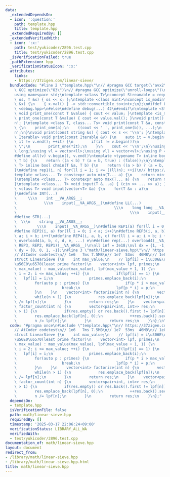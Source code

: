 ```yaml
---
data:
  _extendedDependsOn:
  - icon: ':question:'
    path: template.hpp
    title: template.hpp
  _extendedRequiredBy: []
  _extendedVerifiedWith:
  - icon: ':x:'
    path: test/yukicoder/2896.test.cpp
    title: test/yukicoder/2896.test.cpp
  _isVerificationFailed: true
  _pathExtension: hpp
  _verificationStatusIcon: ':x:'
  attributes:
    links:
    - https://37zigen.com/linear-sieve/
  bundledCode: "#line 2 \"template.hpp\"\n// #pragma GCC target(\"avx2\")\n// #pragma\
    \ GCC optimize(\"O3\")\n// #pragma GCC optimize(\"unroll-loops\")\n#include <bits/stdc++.h>\n\
    using namespace std;\ntemplate <class T>\nconcept Streamable = requires(ostream\
    \ os, T &x) { os << x; };\ntemplate <class mint>\nconcept is_modint = requires(mint\
    \ &x) {\n    { x.val() } -> std::convertible_to<int>;\n};\n#ifdef LOCAL\n#include\
    \ <debug.hpp>\n#else\n#define debug(...) 42\n#endif\n\ntemplate <Streamable T>\
    \ void print_one(const T &value) { cout << value; }\ntemplate <is_modint T> void\
    \ print_one(const T &value) { cout << value.val(); }\nvoid print() { cout << '\\\
    n'; }\ntemplate <class T, class... Ts> void print(const T &a, const Ts &...b)\
    \ {\n    print_one(a);\n    ((cout << ' ', print_one(b)), ...);\n    cout << '\\\
    n';\n}\nvoid print(const string &s) { cout << s << '\\n'; }\ntemplate <ranges::range\
    \ Iterable> void print(const Iterable &v) {\n    auto it = v.begin();\n    for(;\
    \ it != v.end(); ++it) {\n        if(it != v.begin())\n            cout << \"\
    \ \";\n        print_one(*it);\n    }\n    cout << '\\n';\n}\nusing ll = long\
    \ long;\nusing vl = vector<ll>;\nusing vll = vector<vl>;\nusing P = pair<ll, ll>;\n\
    #define all(v) v.begin(), v.end()\ntemplate <typename T> inline bool chmax(T &a,\
    \ T b) {\n    return ((a < b) ? (a = b, true) : (false));\n}\ntemplate <typename\
    \ T> inline bool chmin(T &a, T b) {\n    return ((a > b) ? (a = b, true) : (false));\n\
    }\n#define rep1(i, n) for(ll i = 1; i <= ((ll)n); ++i)\n// https://trap.jp/post/1224/\n\
    template <class... T> constexpr auto min(T... a) {\n    return min(initializer_list<common_type_t<T...>>{a...});\n\
    }\ntemplate <class... T> constexpr auto max(T... a) {\n    return max(initializer_list<common_type_t<T...>>{a...});\n\
    }\ntemplate <class... T> void input(T &...a) { (cin >> ... >> a); }\ntemplate\
    \ <class T> void input(vector<T> &a) {\n    for(T &x : a)\n        cin >> x;\n\
    }\n#define INT(...)                                                          \
    \     \\\n    int __VA_ARGS__;                                               \
    \            \\\n    input(__VA_ARGS__)\n#define LL(...)                     \
    \                                           \\\n    long long __VA_ARGS__;   \
    \                                                  \\\n    input(__VA_ARGS__)\n\
    #define STR(...)                                                             \
    \  \\\n    string __VA_ARGS__;                                               \
    \         \\\n    input(__VA_ARGS__)\n#define REP1(a) for(ll i = 0; i < a; i++)\n\
    #define REP2(i, a) for(ll i = 0; i < a; i++)\n#define REP3(i, a, b) for(ll i =\
    \ a; i < b; i++)\n#define REP4(i, a, b, c) for(ll i = a; i < b; i += c)\n#define\
    \ overload4(a, b, c, d, e, ...) e\n#define rep(...) overload4(__VA_ARGS__, REP4,\
    \ REP3, REP2, REP1)(__VA_ARGS__)\n\nll inf = 3e18;\nvl dx = {1, -1, 0, 0};\nvl\
    \ dy = {0, 0, 1, -1};\n#line 3 \"math/linear-sieve.hpp\"\n// https://37zigen.com/linear-sieve/\n\
    // AtCoder codetest\n// 1e6   7ms 7.5MB\n// 1e7  53ms  46MB\n// 1e8 650ms 426MB\n\
    struct LinearSieve {\n    int max_value;\n    // lpf[i] = i\u306E\u6700\u5C0F\u7D20\
    \u56E0\u6570(least prime factor)\n    vector<int> lpf, primes;\n    LinearSieve(int\
    \ max_value) : max_value(max_value), lpf(max_value + 1, 1) {\n        for(int\
    \ i = 2; i <= max_value; ++i) {\n            if(lpf[i] == 1) {\n             \
    \   lpf[i] = i;\n                primes.emplace_back(i);\n            }\n    \
    \        for(auto p : primes) {\n                if(p * i > max_value or p > lpf[i])\n\
    \                    break;\n                lpf[p * i] = p;\n            }\n\
    \        }\n    }\n    vector<int> factorize(int n) {\n        vector<int> res;\n\
    \        while(n > 1) {\n            res.emplace_back(lpf[n]);\n            n\
    \ /= lpf[n];\n        }\n        return res;\n    }\n    vector<pair<int, int>>\
    \ factor_count(int n) {\n        vector<pair<int, int>> res;\n        while(n\
    \ > 1) {\n            if(res.empty() or res.back().first != lpf[n])\n        \
    \        res.emplace_back(lpf[n], 0);\n            ++res.back().second;\n    \
    \        n /= lpf[n];\n        }\n        return res;\n    }\n};\n"
  code: "#pragma once\n#include \"template.hpp\"\n// https://37zigen.com/linear-sieve/\n\
    // AtCoder codetest\n// 1e6   7ms 7.5MB\n// 1e7  53ms  46MB\n// 1e8 650ms 426MB\n\
    struct LinearSieve {\n    int max_value;\n    // lpf[i] = i\u306E\u6700\u5C0F\u7D20\
    \u56E0\u6570(least prime factor)\n    vector<int> lpf, primes;\n    LinearSieve(int\
    \ max_value) : max_value(max_value), lpf(max_value + 1, 1) {\n        for(int\
    \ i = 2; i <= max_value; ++i) {\n            if(lpf[i] == 1) {\n             \
    \   lpf[i] = i;\n                primes.emplace_back(i);\n            }\n    \
    \        for(auto p : primes) {\n                if(p * i > max_value or p > lpf[i])\n\
    \                    break;\n                lpf[p * i] = p;\n            }\n\
    \        }\n    }\n    vector<int> factorize(int n) {\n        vector<int> res;\n\
    \        while(n > 1) {\n            res.emplace_back(lpf[n]);\n            n\
    \ /= lpf[n];\n        }\n        return res;\n    }\n    vector<pair<int, int>>\
    \ factor_count(int n) {\n        vector<pair<int, int>> res;\n        while(n\
    \ > 1) {\n            if(res.empty() or res.back().first != lpf[n])\n        \
    \        res.emplace_back(lpf[n], 0);\n            ++res.back().second;\n    \
    \        n /= lpf[n];\n        }\n        return res;\n    }\n};"
  dependsOn:
  - template.hpp
  isVerificationFile: false
  path: math/linear-sieve.hpp
  requiredBy: []
  timestamp: '2025-03-17 22:06:24+09:00'
  verificationStatus: LIBRARY_ALL_WA
  verifiedWith:
  - test/yukicoder/2896.test.cpp
documentation_of: math/linear-sieve.hpp
layout: document
redirect_from:
- /library/math/linear-sieve.hpp
- /library/math/linear-sieve.hpp.html
title: math/linear-sieve.hpp
---
```

